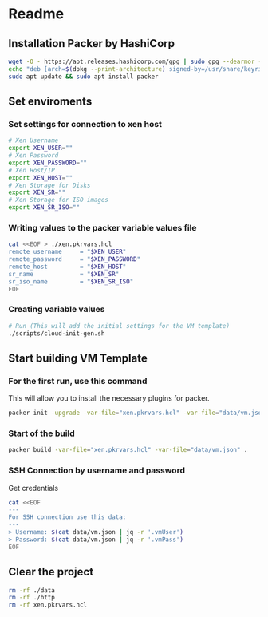 # Readme

## Installation Packer by HashiCorp

```bash
wget -O - https://apt.releases.hashicorp.com/gpg | sudo gpg --dearmor -o /usr/share/keyrings/hashicorp-archive-keyring.gpg
echo "deb [arch=$(dpkg --print-architecture) signed-by=/usr/share/keyrings/hashicorp-archive-keyring.gpg] https://apt.releases.hashicorp.com $(lsb_release -cs) main" | sudo tee /etc/apt/sources.list.d/hashicorp.list
sudo apt update && sudo apt install packer
```

## Set enviroments

### Set settings for connection to xen host

```bash
# Xen Username
export XEN_USER=""
# Xen Password
export XEN_PASSWORD=""
# Xen Host/IP
export XEN_HOST=""
# Xen Storage for Disks
export XEN_SR=""
# Xen Storage for ISO images
export XEN_SR_ISO=""
```

### Writing values to the packer variable values file

```bash
cat <<EOF > ./xen.pkrvars.hcl
remote_username     = "$XEN_USER"
remote_password     = "$XEN_PASSWORD"
remote_host         = "$XEN_HOST"
sr_name             = "$XEN_SR"
sr_iso_name         = "$XEN_SR_ISO"
EOF
```

### Creating variable values

```bash
# Run (This will add the initial settings for the VM template)
./scripts/cloud-init-gen.sh
```

## Start building VM Template

### For the first run, use this command

This will allow you to install the necessary plugins for packer.

```bash
packer init -upgrade -var-file="xen.pkrvars.hcl" -var-file="data/vm.json" .
```

### Start of the build

```bash
packer build -var-file="xen.pkrvars.hcl" -var-file="data/vm.json" .
```

### SSH Connection by username and password

Get credentials

```bash
cat <<EOF
---
For SSH connection use this data:
---
> Username: $(cat data/vm.json | jq -r '.vmUser')
> Password: $(cat data/vm.json | jq -r '.vmPass')
EOF
```

## Clear the project

```bash
rm -rf ./data
rm -rf ./http
rm -rf xen.pkrvars.hcl
```
